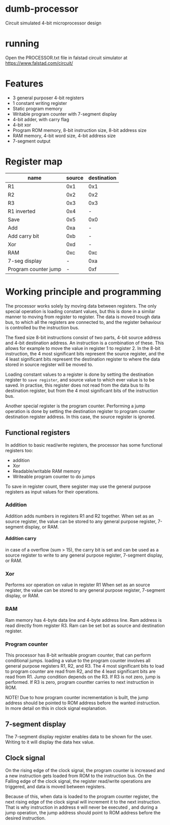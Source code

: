 # dumb-processor
Circuit simulated 4-bit microprocessor design

# running
Open the PROCESSOR.txt file in falstad circuit simulator at https://www.falstad.com/circuit/

# Features
* 3 general purposer 4-bit registers
* 1 constant writing register
* Static program memory
* Writable program counter with 7-segment display
* 4-bit adder, with carry flag
* 4-bit xor
* Program ROM memory, 8-bit instruction size, 8-bit address size
* RAM memory, 4-bit word size, 4-bit address size
* 7-segment output

# Register map
| name | source | destination |
|------|--------|-------------|
| R1 | 0x1 | 0x1 |
| R2 | 0x2 | 0x2 |
| R3 | 0x3 | 0x3 |
| R1 inverted | 0x4 | - |
| Save | 0x5 | 0x0 |
| Add | 0xa | - |
| Add carry bit | 0xb | - |
| Xor | 0xd | - |
| RAM | 0xc | 0xc |
| 7-seg display | - | 0xa |
| Program counter jump | - | 0xf |

# Working principle and programming
The processor works solely by moving data between registers. The only special operation is loading constant values, but this is
done in a similar manner to moving from register to register. The data is moved trough data bus, to which all the registers are
connected to, and the register behaviour is controlled bu the instruction bus.

The fixed size 8-bit instructions consist of two parts, 4-bit source address and 4-bit destination address. An instruction is a combination of
these. This allows for example to move the value in register 1 to register 2. In the 8-bit instruction, the 4 most significant
bits represent the source register, and the 4 least significant bits represent the destination register to where the data stored
in source register will be moved to.

Loading constant values to a register is done by setting the destination register to `save register`, and source value to which
ever value is to be saved. In practise, this register does not read from the data bus to its destination register, but from the 4
most significant bits of the instruction bus.

Another special register is the program counter. Performing a jump operation is done by setting the destination register to
program counter destination register address. In this case, the source register is ignored.

## Functional registers
In addition to basic read/write registers, the processor has some functional registers too:
  * addition
  * Xor
  * Readable/writable RAM memory
  * Writeable program counter to do jumps

To save in register count, there segister may use the general purpose registers as input values for their operations.

### Addition
Addition adds numbers in registers R1 and R2 together. When set as an source register, the value can be stored to any general
purpose register, 7-segment display, or RAM.

#### Addition carry
in case of a overflow (sum > 15), the carry bit is set and can be used as a source register to write to any general
purpose register, 7-segment display, or RAM.

### Xor
Performs xor operation on value in register R1 When set as an source register, the value can be stored to any general
purpose register, 7-segment display, or RAM.

### RAM
Ram memory has 4-byte data line and 4-byte address line. Ram address is read directly from register R3. Ram can be set bot as
source and destination register.

### Program counter
This processor has 8-bit writeable program counter, that can perform conditional jumps. loading a value to the program counter
involves all general purpose registers R1, R2, and R3. The 4 most significant bits to load to program counter are read from R2,
and the 4 least significant bits are read from R1. Jump condition depends on the R3. If R3 is not zero, jump is performed. If R3
is zero, program countter carries to next instruction in ROM.

NOTE! Due to how program counter incrementation is built, the jump address should be pointed to ROM address before the wanted
instruction. In more detail on this in clock signal explanation.

## 7-segment display
The 7-segment display register enables data to be shown for the user. Writing to it will display the data hex value.

## Clock signal
On the rising edge of the clock signal, the program counter is increased and a new instruction gets loaded from ROM to the
instruction bus. On the Falling edge of the clock signal, the register read/write operations are triggered, and data is moved
between registers.

Because of this, when data is loaded to the program counter register, the next rising edge of the clock signal will increment it
to the next instruction. That is why instruction in address `0` will never be executed , and during a jump operation, the jump
address should point to ROM address before the desired instruction.
